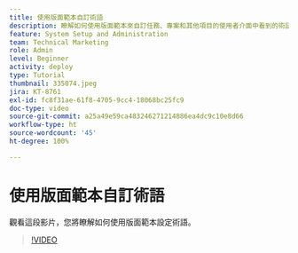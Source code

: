 ```yaml
---
title: 使用版面範本自訂術語
description: 瞭解如何使用版面範本來自訂任務、專案和其他項目的使用者介面中看到的術語。
feature: System Setup and Administration
team: Technical Marketing
role: Admin
level: Beginner
activity: deploy
type: Tutorial
thumbnail: 335074.jpeg
jira: KT-8761
exl-id: fc8f31ae-61f8-4705-9cc4-18068bc25fc9
doc-type: video
source-git-commit: a25a49e59ca483246271214886ea4dc9c10e8d66
workflow-type: ht
source-wordcount: '45'
ht-degree: 100%

---
```


# 使用版面範本自訂術語

觀看這段影片，您將瞭解如何使用版面範本設定術語。

>[!VIDEO](https://video.tv.adobe.com/v/335074/?quality=12&learn=on)
